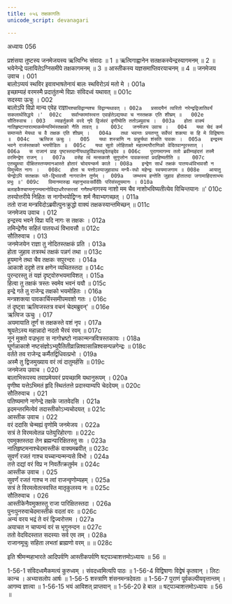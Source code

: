 ```yaml
---
title: ०५६ तक्षकागतिः
unicode_script: devanagari

---
```



अध्यायः 056

प्रशंसया तुष्टस्य जनमेजयस्य ऋत्विग्भिः संवादः ॥ 1 ॥ ऋत्विगाह्वानेन सतक्षकस्येन्द्रस्यागमनम् ॥ 2 ॥ भयेनेन्द्रे पलायितेऽग्निसमीपे तक्षकागमनम् ॥ 3 ॥ आस्तीकस्य यज्ञसमाप्तिवरयाचनम् ॥ 4 ॥
जनमेजय उवाच ।	001  
बालोऽप्ययं स्थविर इवावभाषतेनायं बालः स्थविरोऽयं मतो मे ।	001a  
इच्छाम्यहं वरमस्मै प्रदातुंतन्मे विप्राः संविदध्वं यथावत् ॥	001c  
सदस्या ऊचुः ।	002  
बालोऽपि विप्रो मान्य एवेह राज्ञा`यश्चाविद्वान्यश्च विद्वान्यथावत् ।	002a  
प्रसादयैनं त्वरितो नरेन्द्रद्विजातिवर्यं सकलार्थसिद्धये ।'	002c  
सर्वान्कामांस्त्वत्त एवार्हतेऽद्ययथा च नस्तक्षक एति शीघ्रम् ॥	002e  
सौतिरुवाच ।	003  
व्याहर्तुकामे वरदे नृपे द्विजंवरं वृणीष्वेति ततोऽब्युवाच ।	003a  
होता वाक्यं नातिहृष्टान्तरात्माकर्मण्यस्मिंस्तक्षको नैति तावत् ॥	003c  
जनमेजय उवाच ।	004  
यथा चेदं कर्म समाप्यते मेयथा च वै तक्षक एति शीघ्रम् ।	004a  
तथा भवन्तः प्रयतन्तु सर्वेपरं शक्त्या स हि मे विद्विषाणः ॥	004c  
ऋत्विज ऊचुः ।	005  
यथा शस्त्राणि नः प्राहुर्यथा शंसति पावकः ।	005a  
इन्द्रस्य भवने राजंस्तक्षको भयपीडितः ॥	005c  
यथा सूतो लोहिताक्षो महात्मापौराणिको वेदितवान्पुरस्तात् ।	006a  
स राजानं प्राह पृष्टस्तदानींयथाहुर्विप्रास्तद्वदेतन्नृदेव ॥	006c  
पुराणमागम्य ततो ब्रवीम्यहंदत्तं तस्मै वरमिन्द्रेण राजन् ।	007a  
वसेह त्वं मत्सकाशे सुगुप्तोन पावकस्त्वां प्रदहिष्यतीति ॥	007c  
एतच्छ्रुत्वा दीक्षितस्तप्यमानआस्ते होतारं चोदयन्कर्म काले ।	008a  
इन्द्रेण सार्धं तक्षकं पातयध्वंविभावसौ न विमुच्येत नागः ।	008c  
होता च यत्तोऽस्याजुहावाथ मन्त्रै-रथो महेन्द्रः स्वयमाजगाम ॥	008e  
आयातु चेन्द्रोऽपि सतक्षकः पते-द्विभावसौ नागराजेन तूर्णम् ।	009a  
जम्भस्य हन्तेति जुहाव होतातदा जगामाहिदत्ताभयः प्रभुः ॥'	009c  
विमानमारुह्य महानुभावःसर्वैर्देवैः परिसंस्तूयमानः ।	010a  
बलाहकैश्चाप्यनुगम्यमानोविद्याधरैरप्सरसां गणैश्च`नागस्य नाशो मम चैव नाशोभविष्यतीत्येव विचिन्तयानः ॥'	010c  
तस्योत्तरीये निहितः स नागोभयोद्विग्नः शर्म नैवाभ्यगच्छत् ।	011a  
ततो राजा मन्त्रविदोऽब्रवीत्पुनःक्रुद्धो वाक्यं तक्षकस्यान्तमिच्छन् ॥	011c  
जनमेजय उवाच ।	012  
इन्द्रस्य भवने विप्रा यदि नागः स तक्षकः ।	012a  
तमिन्द्रेणैव सहितं पातयध्यं विभावसौ ॥	012c  
सौतिरुवाच ।	013  
जनमेजयेन राज्ञा तु नोदितस्तक्षकं प्रति ।	013a  
होता जुहाव तत्रस्थं तक्षकं पन्नगं तथा ॥	013c  
हूयमाने तथा चैव तक्षकः सपुरन्दरः ।	014a  
आकाशे ददृशे तत्र क्षणेन व्यथितस्तदा ॥	014c  
पुरन्दरस्तु तं यज्ञं दृष्ट्वोरुभयमाविशत् ।	015a  
हित्वा तु तक्षकं त्रस्तः स्वमेव भवनं ययौ ॥	015c  
इन्द्रे गते तु राजेन्द्र तक्षको भयमोहितः ।	016a  
मन्त्रशक्त्या पावकार्चिस्समीपमवशो गतः ।	016c  
तं दृष्ट्वा ऋत्विजस्तत्र वचनं चेदमब्रुवन्' ॥	016e  
ऋत्विज ऊचुः ।	017  
अयमायाति तूर्णं स तक्षकस्ते वशं नृप ।	017a  
श्रूयतेऽस्य महान्नादो नदतो भैरवं रवम् ॥	017c  
नूनं मुक्तो वज्रभृता स नागोभ्रष्टो नाकान्मन्त्रवित्रस्तकायः ।	018a  
घूर्णन्नाकाशे नष्टसंज्ञोऽभ्युपैतितीव्रान्निश्वासान्निश्वसन्पन्नगेन्द्रः ॥	018c  
वर्तते तव राजेन्द्र कर्मैतद्विधिवत्प्रभो ।	019a  
अस्मै तु द्विजमुख्याय वरं त्वं दातुमर्हसि ॥	019c  
जनमेजय उवाच ।	020  
बालाभिरूपस्य तवाप्रमेयवरं प्रयच्छामि यथानुरूपम् ।	020a  
वृणीष्व यत्तेऽभिमतं हृदि स्थितंतत्ते प्रदास्याम्यपि चेददेयम् ॥	020c  
सौतिरुवाच ।	021  
पतिष्यमाणे नागेन्द्रे तक्षके जातवेदसि ।	021a  
इदमन्तरमित्येवं तदास्तीकोऽभ्यचोदयत् ॥	021c  
आस्तीक उवाच ।	022  
वरं ददासि चेन्मह्यं वृणोमि जनमेजय ।	022a  
सत्रं ते विरमत्वेतन्न पतेयुरिहोरगाः ॥	022c  
एवमुक्तस्तदा तेन ब्रह्मन्पारिक्षितस्तु सः ।	023a  
नातिहृष्टमनाश्चेदमास्तीकं वाक्यमब्रवीत् ॥	023c  
सुवर्णं रजतं गाश्च यच्चान्यन्मन्यसे विभो ।	024a  
तत्ते दद्यां वरं विप्र न निवर्तेत्क्रतुर्मम ॥	024c  
आस्तीक उवाच ।	025  
सुवर्णं रजतं गाश्च न त्वां राजन्वृणोम्यहम् ।	025a  
सत्रं ते विरमत्वेतत्स्वस्ति मातृकुलस्य नः ॥	025c  
सौतिरुवाच ।	026  
आस्तीकेनैवमुक्तस्तु राजा पारिक्षितस्तदा ।	026a  
पुनःपुनरुवाचेदमास्तीकं वदतां वरः ॥	026c  
अन्यं वरय भद्रं ते वरं द्विज्वरोत्तम ।	027a  
अयाचत न चाप्यन्यं वरं स भृगुनन्दन ॥	027c  
ततो वेदविदस्तात सदस्याः सर्व एव तम् ।	028a  
राजानमूचुः सहिता लभतां ब्राह्मणो वरम् ॥ ॥	028c  

इति श्रीमन्महाभारते आदिपर्वणि आस्तीकपर्वणि षट्पञ्चाशत्तमोऽध्यायः ॥ 56 ॥

1-56-1 संविदध्वमैकमत्यं कुरुध्वम् । संवदध्वमित्यपि पाठः ॥ 1-56-4 विद्विषाणः विद्वेषं कृतवान् । लिटः कान्च । अभ्यासलोप आर्षः ॥ 1-56-5 शस्त्राणि शंसनमन्त्रदेवताः ॥ 1-56-7 पुराणं पूर्वकल्पीयवृत्तान्तम् । आगम्य ज्ञात्वा ॥ 1-56-15 भयं आविशत् प्राप्तवान् ॥ 1-56-20 हे बाल ॥ षट्पञ्चाशत्तमोऽध्यायः ॥ 56 ॥